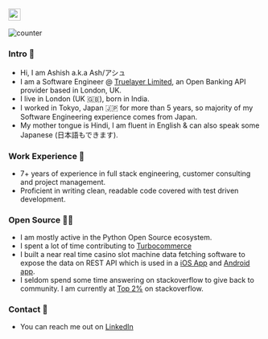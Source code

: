 ### <img src="https://github.com/TheDudeThatCode/TheDudeThatCode/blob/master/Assets/Hi.gif" width="24px"> 

![counter](https://ens582o2g1aixgc.m.pipedream.net)

### Intro 👋 
- Hi, I am Ashish a.k.a Ash/アシュ 
- I am a Software Engineer @ [Truelayer Limited](https://truelayer.com), an Open Banking API provider based in London, UK.
- I live in London (UK 🇬🇧), born in India. 
- I worked in Tokyo, Japan 🇯🇵 for more than 5 years, so majority of my Software Engineering experience comes from Japan.
- My mother tongue is Hindi, I am fluent in English & can also speak some Japanese (日本語もできます).

### Work Experience 💪 
- 7+ years of experience in full stack engineering, customer consulting and project management.
- Proficient in writing clean, readable code covered with test driven development.

### Open Source 👨‍💻 
- I am mostly active in the Python Open Source ecosystem.
- I spent a lot of time contributing to [Turbocommerce](https://github.com/ashdaily/turbcommerce)
- I built a near real time casino slot machine data fetching software to expose the data on REST API which is used in a [iOS App](https://tamakoshiapp.com/ios.downloads) and [Android app](https://tamakoshiapp.com/android.downloads).
- I seldom spend some time answering on stackoverflow to give back to community. I am currently at [Top 2%](https://stackoverflow.com/users/3753776/ash-singh) on stackoverflow.

### Contact 🤝
- You can reach me out on [LinkedIn](https://www.linkedin.com/in/ashisawesome/) 
